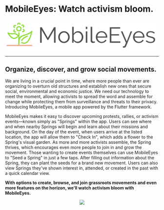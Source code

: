 # MobileEyes: Watch activism bloom.

<p align="center">
  <img src="/assets/images/mobile_eyes.png">
</p>

***
## Organize, discover, and grow social movements.
We are living in a crucial point in time, where more people than ever are organizing to overturn old structures and establish new ones that secure social, environmental and economic justice. We need our technology to meet the moment, allowing activists to spread the word and assemble for change while protecting them from surveillance and threats to their privacy. Introducing MobileEyes, a mobile app powered by the Flutter framework. 

MobileEyes makes it easy to discover upcoming protests, rallies, or activism events—known simply as "Springs" within the app. Users can see where and when nearby Springs will begin and learn about their missions and background. On the day of the event, when users arrive at the listed location, the app will allow them to "Check In", which adds a flower to the Spring's visual garden. As more and more activists assemble, the Spring thrives, which encourages even more people to join in and grow the movement. Those wanting to create events themselves can use MobileEyes to "Seed a Spring" in just a few taps. After filling out information about the Spring, they can plant the seeds for a brand new movement. Users can also view Springs they've shown interest in, attended, or created in the past with a quick calendar view. 

**With options to create, browse, and join grassroots movements and even more features on the horizon, we'll watch activism bloom with MobileEyes.**

<p align="center">
  <img src="/media/demo.gif">
</p>
